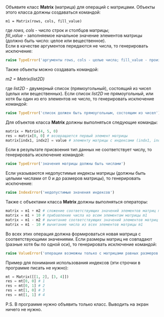 Объявите класс **Matrix** (матрица) для операций с матрицами. Объекты этого класса должны создаваться командой:

`m1 = Matrix(rows, cols, fill_value)`

где _rows, cols_ - число строк и столбцов матрицы;  
_fill_value_ - заполняемое начальное значение элементов матрицы (должно быть число: целое или вещественное).   
Если в качестве аргументов передаются не числа, то генерировать исключение:
```python
raise TypeError('аргументы rows, cols - целые числа; fill_value - произвольное число')
```
Также объекты можно создавать командой:

_m2 = Matrix(list2D)_

где _list2D_ - двумерный список (прямоугольный), состоящий из чисел (целых или вещественных). Если список _list2D_ не прямоугольный, или хотя бы один из его элементов не число, то генерировать исключение командой:
```python
raise TypeError('список должен быть прямоугольным, состоящим из чисел')
```
Для объектов класса **Matrix** должны выполняться следующие команды:
```python
matrix = Matrix(4, 5, 0)
res = matrix[0, 0] # возвращается первый элемент матрицы
matrix[indx1, indx2] = value # элементу матрицы с индексами (indx1, indx2) присваивается новое значение
```
Если в результате присвоения тип данных не соответствует числу, то генерировать исключение командой:
```python
raise TypeError('значения матрицы должны быть числами')
```
Если указываются недопустимые индексы матрицы (должны быть целыми числами от 0 и до размеров матрицы), то генерировать исключение:
```python
raise IndexError('недопустимые значения индексов')
```
Также с объектами класса **Matrix** должны выполняться операторы:
```python
matrix = m1 + m2 # сложение соответствующих значений элементов матриц m1 и m2
matrix = m1 + 10 # прибавление числа ко всем элементам матрицы m1
matrix = m1 - m2 # вычитание соответствующих значений элементов матриц m1 и m2
matrix = m1 - 10 # вычитание числа из всех элементов матрицы m1
```
Во всех этих операция должна формироваться новая матрица с соответствующими значениями. Если размеры матриц не совпадают (разные хотя бы по одной оси), то генерировать исключение командой:
```python
raise ValueError('операции возможны только с матрицами равных размеров')
```
Пример для понимания использования индексов (эти строчки в программе писать не нужно):
```python
mt = Matrix([[1, 2], [3, 4]])
res = mt[0, 0] # 1
res = mt[0, 1] # 2
res = mt[1, 0] # 3
res = mt[1, 1] # 4
```
P.S. В программе нужно объявить только класс. Выводить на экран ничего не нужно.